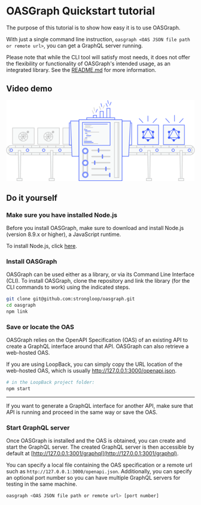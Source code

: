 # OASGraph Quickstart tutorial

The purpose of this tutorial is to show how easy it is to use OASGraph.

With just a single command line instruction, `oasgraph <OAS JSON file path or remote url>`, you can get a GraphQL server running.

Please note that while the CLI tool will satisfy most needs, it does not offer the flexibility or functionality of OASGraph's intended usage, as an integrated library. See the [README.md](../../README.md) for more information.

## Video demo

[![OASGraph](../conveyor_belt.png)](https://www.youtube.com/watch?v=_u7artgCqAw&feature=youtu.be "Click here to watch!")

## Do it yourself

### Make sure you have installed Node.js

Before you install OASGraph, make sure to download and install Node.js (version 8.9.x or higher), a JavaScript runtime.

To install Node.js, click [here](https://nodejs.org/en/download/).

### Install OASGraph

OASGraph can be used either as a library, or via its Command Line Interface (CLI). To install OASGraph, clone the repository and link the library (for the CLI commands to work) using the indicated steps.

```sh
git clone git@github.com:strongloop/oasgraph.git
cd oasgraph
npm link
```

### Save or locate the OAS

OASGraph relies on the OpenAPI Specification (OAS) of an existing API to create a GraphQL interface around that API. OASGraph can also retrieve a web-hosted OAS.

If you are using LoopBack, you can simply copy the URL location of the web-hosted OAS, which is usually http://127.0.0.1:3000/openapi.json.

```sh
# in the LoopBack project folder:
npm start
```

***

If you want to generate a GraphQL interface for another API, make sure that API is running and proceed in the same way or save the OAS.

### Start GraphQL server

Once OASGraph is installed and the OAS is obtained, you can create and start the GraphQL server. The created GraphQL server is then accessible by default at [http://127.0.0.1:3001/graphql](http://127.0.0.1:3001/graphql).

You can specify a local file containing the OAS specification or a remote url such as `http://127.0.0.1:3000/openapi.json`. Additionally, you can specify an optional port number so you can have multiple GraphQL servers for testing in the same machine.

```sh
oasgraph <OAS JSON file path or remote url> [port number]
```
